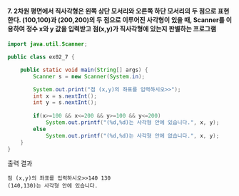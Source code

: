 #### 7. 2차원 평면에서 직사각형은 왼쪽 상단 모서리와 오른쪽 하단 모서리의 두 점으로 표현한다. (100,100)과 (200,200)의 두 점으로 이루어진 사각형이 있을 때, Scanner를 이용하여 정수 x와 y 값을 입력받고 점(x,y)가 직사각형에 있는지 판별하는 프로그램

```java
import java.util.Scanner;

public class ex02_7 {

	public static void main(String[] args) {
		Scanner s = new Scanner(System.in);

		System.out.print("점 (x,y)의 좌표를 입력하시오>>");
		int x = s.nextInt();
		int y = s.nextInt();
		
		if(x>=100 && x<=200 && y>=100 && y<=200)
			System.out.printf("(%d,%d)는 사각형 안에 있습니다.", x, y);
		else
			System.out.printf("(%d,%d)는 사각형 안에 없습니다.", x, y);
	}
}
```
출력 결과
```
점 (x,y)의 좌표를 입력하시오>>140 130
(140,130)는 사각형 안에 있습니다.
```

